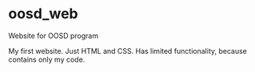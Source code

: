 # oosd_web
Website for OOSD program

My first website. Just HTML and CSS.
Has limited functionality, because contains only my code. 
